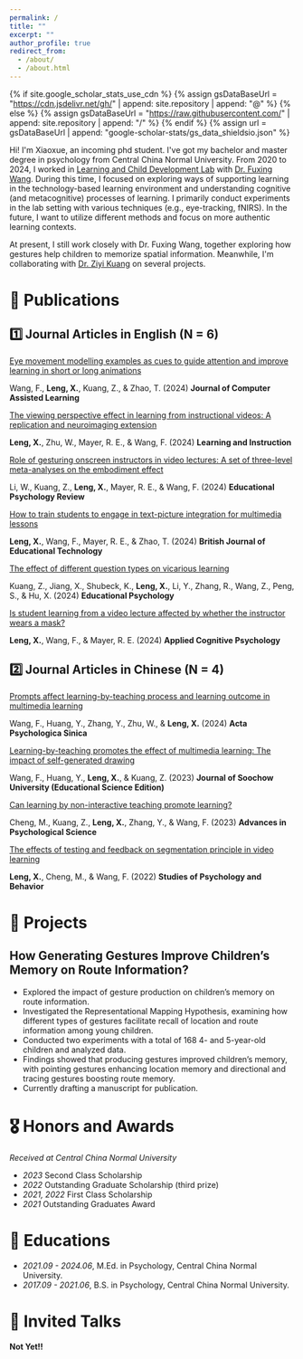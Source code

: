 ```yaml
---
permalink: /
title: ""
excerpt: ""
author_profile: true
redirect_from: 
  - /about/
  - /about.html
---
```


{% if site.google_scholar_stats_use_cdn %}
{% assign gsDataBaseUrl = "https://cdn.jsdelivr.net/gh/" | append: site.repository | append: "@" %}
{% else %}
{% assign gsDataBaseUrl = "https://raw.githubusercontent.com/" | append: site.repository | append: "/" %}
{% endif %}
{% assign url = gsDataBaseUrl | append: "google-scholar-stats/gs_data_shieldsio.json" %}

<span class='anchor' id='about-me'></span>

Hi! I'm Xiaoxue, an incoming phd student. I've got my bachelor and master degree in psychology from Central China Normal University. From 2020 to 2024, I worked in [Learning and Child Development Lab](https://fxwang1.wixsite.com/landcdlab) with [Dr. Fuxing Wang](https://psych.ccnu.edu.cn/info/1132/5162.htm). During this time, I focused on exploring ways of supporting learning in the technology-based learning environment and understanding cognitive (and metacognitive) processes of learning. I primarily conduct experiments in the lab setting with various techniques (e.g., eye-tracking, fNIRS). In the future, I want to utilize different methods and focus on more authentic learning contexts.

At present, I still work closely with Dr. Fuxing Wang, together exploring how gestures help children to memorize spatial information. Meanwhile, I'm collaborating with [Dr. Ziyi Kuang](https://www.researchgate.net/profile/Ziyi-Kuang) on several projects.


# 📝 Publications 

## 1️⃣ Journal Articles in English (N = 6)

[Eye movement modelling examples as cues to guide attention and improve learning in short or long animations](https://doi.org/10.1111/jcal.13094)

Wang, F., **Leng, X.**, Kuang, Z., & Zhao, T. (2024) **Journal of Computer Assisted Learning**

[The viewing perspective effect in learning from instructional videos: A replication and neuroimaging extension](https://doi.org/10.1016/j.learninstruc.2024.102004)

**Leng, X.**, Zhu, W., Mayer, R. E., & Wang, F. (2024) **Learning and Instruction**

[Role of gesturing onscreen instructors in video lectures: A set of three-level meta-analyses on the embodiment effect](https://doi.org/10.1007/s10648-024-09910-0)

Li, W., Kuang, Z., **Leng, X.**, Mayer, R. E., & Wang, F. (2024) **Educational Psychology Review**

[How to train students to engage in text-picture integration for multimedia lessons](https://doi.org/10.1111/bjet.13419)

**Leng, X.**, Wang, F., Mayer, R. E., & Zhao, T. (2024) **British Journal of Educational Technology**

[The effect of different question types on vicarious learning](https://doi.org/10.1080/01443410.2024.2325589)

Kuang, Z., Jiang, X., Shubeck, K., **Leng, X.**, Li, Y., Zhang, R., Wang, Z., Peng, S., & Hu, X. (2024) **Educational Psychology**

[Is student learning from a video lecture affected by whether the instructor wears a mask?](https://doi.org/10.1002/acp.4169)

**Leng, X.**, Wang, F., & Mayer, R. E. (2024) **Applied Cognitive Psychology**

## 2️⃣ Journal Articles in Chinese (N = 4)

[Prompts affect learning-by-teaching process and learning outcome in multimedia learning](https://doi.org/10.3724/SP.J.1041.2024.00469)

Wang, F., Huang, Y., Zhang, Y., Zhu, W., & **Leng, X.** (2024) **Acta Psychologica Sinica**

[Learning-by-teaching promotes the effect of multimedia learning: The impact of self-generated drawing](https://doi.org/10.19563/j.cnki.sdjk.2023.03.008)

Wang, F., Huang, Y., **Leng, X.**, & Kuang, Z. (2023) **Journal of Soochow University (Educational Science Edition)**

[Can learning by non-interactive teaching promote learning?](https://doi.org/10.3724/SP.J.1042.2023.00769)

Cheng, M., Kuang, Z., **Leng, X.**, Zhang, Y., & Wang, F. (2023) **Advances in Psychological Science**

[The effects of testing and feedback on segmentation principle in video learning](https://doi.org/10.12139/j.1672-0628.2022.01.008)

**Leng, X.**, Cheng, M., & Wang, F. (2022) **Studies of Psychology and Behavior**

# 📑 Projects 

## **How Generating Gestures Improve Children’s Memory on Route Information?**
- Explored the impact of gesture production on children’s memory on route information.
- Investigated the Representational Mapping Hypothesis, examining how different types of gestures facilitate recall of location and route information among young children.
- Conducted two experiments with a total of 168 4- and 5-year-old children and analyzed data.
- Findings showed that producing gestures improved children’s memory, with pointing gestures enhancing location memory and directional and tracing gestures boosting route memory.
- Currently drafting a manuscript for publication.

# 🎖 Honors and Awards
*Received at Central China Normal University*
- *2023* Second Class Scholarship
- *2022* Outstanding Graduate Scholarship (third prize)
- *2021, 2022* First Class Scholarship
- *2021* Outstanding Graduates Award

# 📖 Educations
- *2021.09 - 2024.06*, M.Ed. in Psychology, Central China Normal University. 
- *2017.09 - 2021.06*, B.S. in Psychology, Central China Normal University. 

# 💬 Invited Talks
**Not Yet!!**

